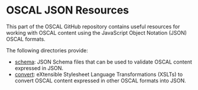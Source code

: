 # OSCAL JSON Resources

This part of the OSCAL GitHub repository contains useful resources for working with OSCAL content using the JavaScript Object Notation (JSON) OSCAL formats.

The following directories provide:
* [schema](schema): JSON Schema files that can be used to validate OSCAL content expressed in JSON.
* [convert](convert): eXtensible Stylesheet Language Transformations (XSLTs) to convert OSCAL content expressed in other OSCAL formats into JSON.
